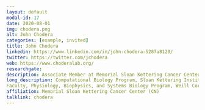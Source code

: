 ```yaml
---
layout: default
modal-id: 17
date: 2020-08-01
img: chodera.png
alt: John Chodera
categories: [example, invited]
title: John Chodera
linkedin: https://www.linkedin.com/in/john-chodera-5287a8120/
twitter: https://twitter.com/jchodera
web: https://www.choderalab.org/
researchgate: 
description: Associate Member at Memorial Sloan Kettering Cancer Center, New York
long_description: Computational Biology Program, Sloan Kettering Institute Member, Memorial Sloan Kettering Cancer Center
Faculty, Physiology, Biophysics, and Systems Biology Program, Weill Cornell Graduate School of Medical Sciences, BIH Einstein Visiting Professor, Charité Universitätmedizin, Berlin
affiliation: Memorial Sloan Kettering Cancer Center (CN)
talklink: chodera
---
```

